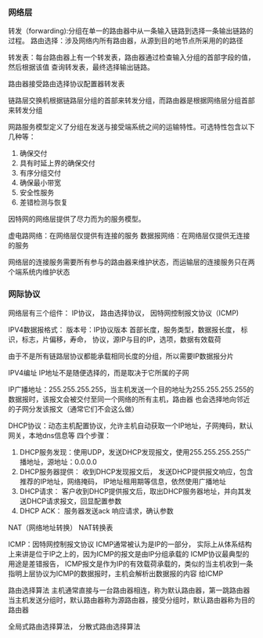 ### 网络层

转发（forwarding):分组在单一的路由器中从一条输入链路到选择一条输出链路的过程。
路由选择：涉及网络内所有路由器，从源到目的地节点所采用的的路径


转发表：每台路由器上有一个转发表，路由器通过检查输入分组的首部字段的值，然后根据该值
查询转发表，最终选择输出链路。

路由器接受路由选择协议配置器转发表

链路层交换机根据链路层分组的首部来转发分组，而路由器是根据网络层分组首部来转发分组

网路服务模型定义了分组在发送与接受端系统之间的运输特性。可选特性包含以下几种等：
1. 确保交付
2. 具有时延上界的确保交付
3. 有序分组交付
4. 确保最小带宽
5. 安全性服务
6. 差错检测与恢复


因特网的网络层提供了尽力而为的服务模型。

虚电路网络：在网络层仅提供有连接的服务
数据报网络：在网络层仅提供无连接的服务

网络层的连接服务需要所有参与的路由器来维护状态，而运输层的连接服务只在两个端系统内维护状态

### 网际协议

网络层有三个组件： IP协议， 路由选择协议， 因特网控制报文协议（ICMP)

IPV4数据报格式：
版本号：IP协议版本
首部长度，服务类型，数据报长度， 标识，标志，片偏移，寿命， 协议，源IP与目的IP，选项，数据有效载荷


由于不是所有链路层协议都能承载相同长度的分组，所以需要IP数据报分片


IPV4编址
IP地址不是随便选择的，而是取决于它所属的子网

IP广播地址：255.255.255.255，当主机发送一个目的地址为255.255.255.255的数据报时，该报文会被交付至同一个网络的所有主机，路由器
也会选择地向邻近的子网分发该报文（通常它们不会这么做）

DHCP协议：动态主机配置协议，允许主机自动获取一个IP地址，子网掩码，默认网关，本地dns信息等
四个步骤：
1. DHCP服务发现：使用UDP，发送DHCP发现报文，使用255.255.255.255广播地址，源地址：0.0.0.0
2. DHCP服务器提供： 收到DHCP发现报文后， 发送DHCP提供报文响应，包含推荐的IP地址，网络掩码， IP地址租用期等信息，依然使用广播地址
3. DHCP请求： 客户收到DHCP提供报文后，取出DHCP服务器地址，并向其发送DHCP请求报文，回显配置参数
4. DHCP ACK： 服务器发送ack 响应请求，确认参数




NAT（网络地址转换）
NAT转换表


ICMP：因特网控制报文协议
ICMP通常被认为是IP的一部分， 实际上从体系结构上来讲是位于IP之上的，因为ICMP的报文是由IP分组承载的
ICMP协议最典型的用途是差错报告， ICMP报文是作为IP的有效载荷承载的，类似的当主机收到一条指明上层协议为ICMP的数据报时，主机会解析出数据报的内容
给ICMP


路由选择算法
主机通常直接与一台路由器相连，称为默认路由器，第一跳路由器
当主机发送分组时，默认路由器称为源路由器，接受分组时，默认路由器称为目的路由器

全局式路由选择算法， 分散式路由选择算法
